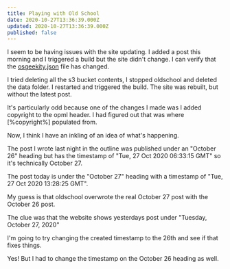 ```yaml
---
title: Playing with Old School
date: 2020-10-27T13:36:39.000Z
updated: 2020-10-27T13:36:39.000Z
published: false
---
```


I seem to be having issues with the site updating. I added a post this morning and I triggered a build but the site didn't change. I can verify that the <a href="http://storage.shll.me:1229/users/andrewshell/electric/osgeekity.json">osgeekity.json</a> file has changed.

I tried deleting all the s3 bucket contents, I stopped oldschool and deleted the data folder. I restarted and triggered the build. The site was rebuilt, but without the latest post.

It's particularly odd because one of the changes I made was I added copyright to the opml header. I had figured out that was where [%copyright%] populated from.

Now, I think I have an inkling of an idea of what's happening.

The post I wrote last night in the outline was published under an "October 26" heading but has the timestamp of "Tue, 27 Oct 2020 06:33:15 GMT" so it's technically October 27.

The post today is under the "October 27" heading with a timestamp of "Tue, 27 Oct 2020 13:28:25 GMT".

My guess is that oldschool overwrote the real October 27 post with the October 26 post.

The clue was that the website shows yesterdays post under "Tuesday, October 27, 2020"

I'm going to try changing the created timestamp to the 26th and see if that fixes things.

Yes! But I had to change the timestamp on the October 26 heading as well.

